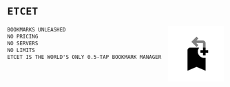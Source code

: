 # `ETCET`

<img src="./docs/Etcet_round.svg?" align="right" width="130" height="130" />


```
BOOKMARKS UNLEASHED
NO PRICING
NO SERVERS
NO LIMITS
ETCET IS THE WORLD'S ONLY 0.5-TAP BOOKMARK MANAGER
```

